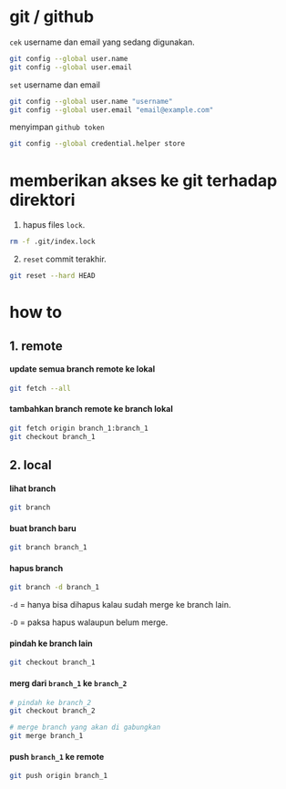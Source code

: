 # git / github

`cek` username dan email yang sedang digunakan.

```bash
git config --global user.name
git config --global user.email
```

`set` username dan email

```bash
git config --global user.name "username"
git config --global user.email "email@example.com"
```

menyimpan `github token`

```bash
git config --global credential.helper store
```

# memberikan akses ke git terhadap direktori

1. hapus files `lock`.

```bash
rm -f .git/index.lock
```

2. `reset` commit terakhir.

```bash
git reset --hard HEAD
```

# how to

## 1. remote

#### update semua branch remote ke lokal

```bash
git fetch --all
```

#### tambahkan branch remote ke branch lokal

```bash
git fetch origin branch_1:branch_1
git checkout branch_1
```

## 2. local

#### lihat branch

```bash
git branch
```

#### buat branch baru

```bash
git branch branch_1
```

#### hapus branch

```bash
git branch -d branch_1
```

`-d` = hanya bisa dihapus kalau sudah merge ke branch lain.

`-D` = paksa hapus walaupun belum merge.

#### pindah ke branch lain

```bash
git checkout branch_1
```

#### merg dari `branch_1` ke `branch_2`

```bash
# pindah ke branch_2
git checkout branch_2

# merge branch yang akan di gabungkan
git merge branch_1
```

#### push `branch_1` ke remote

```bash
git push origin branch_1
```

